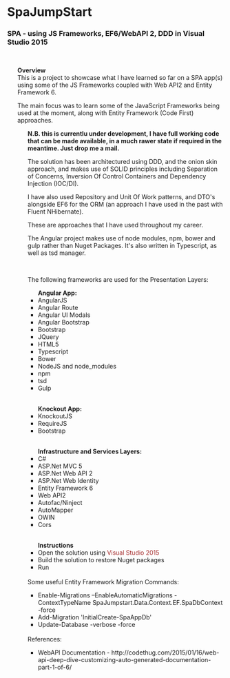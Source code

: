 # SpaJumpStart

<h3>SPA - using JS Frameworks, EF6/WebAPI 2, DDD in Visual Studio 2015</h3>
</br>
<ul><strong>Overview</strong>
</br>
This is a project to showcase what I have learned so far on a SPA app(s) using some of the JS Frameworks coupled with Web API2 and Entity Framework 6.

The main focus was to learn some of the JavaScript Frameworks being used at the moment, along with Entity Framework (Code First) approaches.

<ul><strong>N.B. this is currentlu under development, I have full working code that can be made available, in a much rawer state if required in the meantime. Just drop me a mail.</strong>

The solution has been architectured using DDD, and the onion skin approach, and makes use of SOLID principles including Separation of Concerns, Inversion Of Control Containers and Dependency Injection (IOC/DI).  

I have also used Repository and Unit Of Work patterns, and DTO's alongside EF6 for the ORM (an approach I have used in the past with Fluent NHibernate).

These are approaches that I have used throughout my career.

The Angular project makes use of node modules, npm, bower and gulp rather than Nuget Packages. It's also written in Typescript, as well as tsd manager.

</br>

The following frameworks are used for the Presentation Layers:

<ul><strong>Angular App:</strong>
<li>AngularJS</li>
<li>Angular Route</li>
<li>Angular UI Modals</li>
<li>Angular Bootstrap</li>
<li>Bootstrap</li>
<li>JQuery</li>
<li>HTML5</li>
<li>Typescript</li>
<li>Bower</li>
<li>NodeJS and node_modules</li>
<li>npm</li>
<li>tsd</li>
<li>Gulp</li>
</ul>
</br>
<ul><strong>Knockout App:</strong>
<li>KnockoutJS</li>
<li>RequireJS</li>
<li>Bootstrap</li>
</ul>
</br>
<ul><strong>Infrastructure and Services Layers:</strong>
<li>C#</li>
<li>ASP.Net MVC 5</li>
<li>ASP.Net Web API 2</li>
<li>ASP.Net Web Identity</li>
<li>Entity Framework 6</li>
<li>Web API2</li>
<li>Autofac/Ninject</li>
<li>AutoMapper</li>
<li>OWIN</li>
<li>Cors</li>
</ul>
</br>
<ul><strong>Instructions</strong>
<li>Open the solution using <span style="color:brown">Visual Studio 2015</li>
<li>Build the solution to restore Nuget packages</li>
<li>Run</li>
</ul>

</br>
Some useful Entity Framework Migration Commands:
<ul>
<li>Enable-Migrations –EnableAutomaticMigrations -ContextTypeName SpaJumpstart.Data.Context.EF.SpaDbContext -force</li>
<li>Add-Migration 'InitialCreate-SpaAppDb'</li>
<li>Update-Database -verbose -force</li>
</ul>

</br>
References:
<ul>
<li>WebAPI Documentation - http://codethug.com/2015/01/16/web-api-deep-dive-customizing-auto-generated-documentation-part-1-of-6/</li>
</ul>
